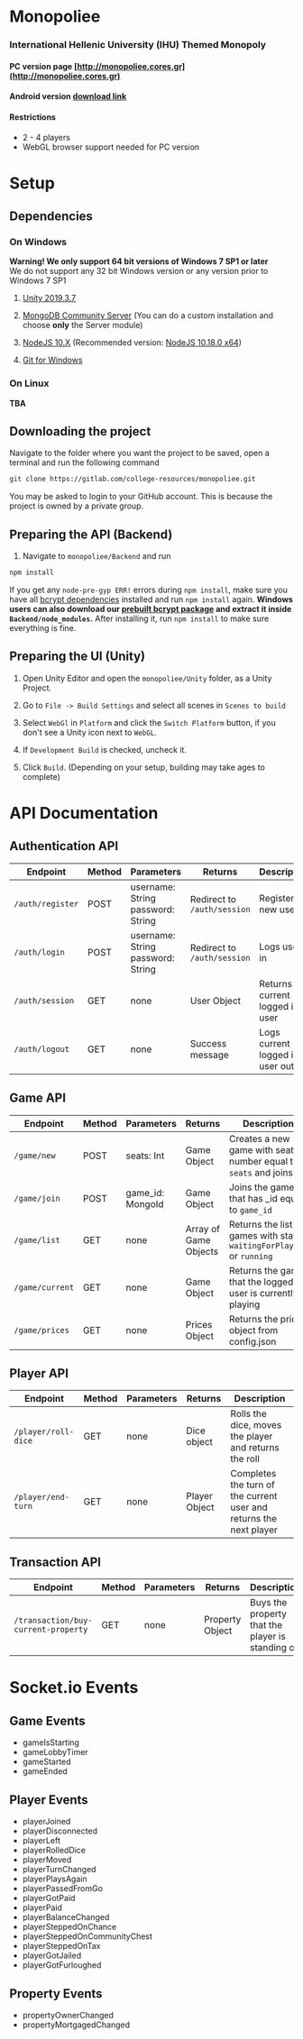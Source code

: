 # Monopoliee
### International Hellenic University (IHU) Themed Monopoly

#### PC version page [http://monopoliee.cores.gr](http://monopoliee.cores.gr)

#### Android version [download link](https://github.com/iee-ihu-gr-course1941/ADISE19_CoRes/releases/download/1.0.1/Monopoliee-v1.0.1.apk)

#### Restrictions
- 2 - 4 players
- WebGL browser support needed for PC version

# Setup

## Dependencies

### On Windows
**Warning! We only support 64 bit versions of Windows 7 SP1 or later**<br/>
We do not support any 32 bit Windows version or any version prior to Windows 7 SP1 

1. [Unity 2019.3.7](https://unity3d.com/get-unity/download/archive)

2. [MongoDB Community Server](https://www.mongodb.com/download-center/community) (You can do a custom installation and choose **only** the Server module)

3. [NodeJS 10.X](https://nodejs.org/dist/latest-v10.x) (Recommended version: [NodeJS 10.18.0 x64](https://nodejs.org/dist/latest-v10.x/node-v10.18.0-x64.msi))

4. [Git for Windows](https://git-scm.com/download/win)

### On Linux
**TBA**

## Downloading the project

Navigate to the folder where you want the project to be saved, open a terminal and run the following command
```bash
git clone https://gitlab.com/college-resources/monopoliee.git
```
You may be asked to login to your GitHub account. This is because the project is owned by a private group.

## Preparing the API (Backend)

1. Navigate to `monopoliee/Backend` and run
```bash
npm install
```

If you get any `node-pre-gyp ERR!` errors during `npm install`, make sure you have all [bcrypt dependencies](https://github.com/kelektiv/node.bcrypt.js#dependencies) installed and run `npm install` again. **Windows users can also download our [prebuilt bcrypt package](https://cdn.discordapp.com/attachments/650336477674340352/650481763457695754/bcrypt.zip) and extract it inside `Backend/node_modules`.** After installing it, run `npm install` to make sure everything is fine.

## Preparing the UI (Unity)

1. Open Unity Editor and open the `monopoliee/Unity` folder, as a Unity Project.

2. Go to `File -> Build Settings` and select all scenes in `Scenes to build`

3. Select `WebGl` in `Platform` and click the `Switch Platform` button, if you don't see a Unity icon next to `WebGL`.

4. If `Development Build` is checked, uncheck it.

5. Click `Build`. (Depending on your setup, building may take ages to complete)

# API Documentation

## Authentication API

| Endpoint | Method | Parameters | Returns | Description |
|----------|--------|------------|---------|-------------|
| `/auth/register` | POST | username: String<br/>password: String | Redirect to `/auth/session` | Registers new user |
| `/auth/login` | POST | username: String<br/>password: String | Redirect to `/auth/session` | Logs user in |
| `/auth/session` | GET | none | User Object | Returns current logged in user |
| `/auth/logout` | GET | none | Success message | Logs current logged in user out |

## Game API

| Endpoint | Method | Parameters | Returns | Description |
|----------|--------|------------|---------|-------------|
| `/game/new` | POST | seats: Int | Game Object | Creates a new game with seats number equal to `seats` and joins it |
| `/game/join` | POST | game_id: MongoId | Game Object | Joins the game that has _id equal to `game_id` |
| `/game/list` | GET | none | Array of Game Objects | Returns the list of games with status `waitingForPlayers` or `running` |
| `/game/current` | GET | none | Game Object | Returns the game that the logged in user is currently playing |
| `/game/prices` | GET | none | Prices Object | Returns the prices object from config.json|

## Player API

| Endpoint | Method | Parameters | Returns | Description |
|----------|--------|------------|---------|-------------|
| `/player/roll-dice` | GET | none | Dice object | Rolls the dice, moves the player and returns the roll |
| `/player/end-turn` | GET | none | Player Object | Completes the turn of the current user and returns the next player |

## Transaction API
| Endpoint | Method | Parameters | Returns | Description |
|----------|--------|------------|---------|-------------|
| `/transaction/buy-current-property` | GET | none | Property Object | Buys the property that the player is standing on |

# Socket.io Events

## Game Events
- gameIsStarting
- gameLobbyTimer
- gameStarted
- gameEnded

## Player Events
- playerJoined
- playerDisconnected
- playerLeft
- playerRolledDice
- playerMoved
- playerTurnChanged
- playerPlaysAgain
- playerPassedFromGo
- playerGotPaid
- playerPaid
- playerBalanceChanged
- playerSteppedOnChance
- playerSteppedOnCommunityChest
- playerSteppedOnTax
- playerGotJailed
- playerGotFurloughed

## Property Events
- propertyOwnerChanged
- propertyMortgagedChanged
